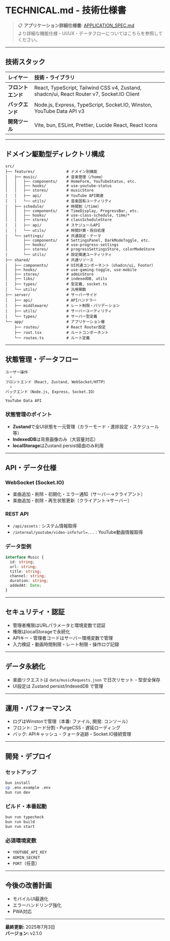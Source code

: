 # TECHNICAL.md - 技術仕様書

> 📋 **アプリケーション詳細仕様書**: [APPLICATION_SPEC.md](./APPLICATION_SPEC.md)  
> より詳細な機能仕様・UI/UX・データフローについてはこちらを参照してください。

---

## 技術スタック

| レイヤー           | 技術・ライブラリ                                                                          |
| :----------------- | :---------------------------------------------------------------------------------------- |
| **フロントエンド** | React, TypeScript, Tailwind CSS v4, Zustand, shadcn/ui, React Router v7, Socket.IO Client |
| **バックエンド**   | Node.js, Express, TypeScript, Socket.IO, Winston, YouTube Data API v3                     |
| **開発ツール**     | Vite, bun, ESLint, Prettier, Lucide React, React Icons                                    |

---

## ドメイン駆動型ディレクトリ構成

```
src/
├── features/              # ドメイン別機能
│   ├── music/             # 音楽管理（/home）
│   │   ├── components/    # HomeForm, YouTubeStatus, etc.
│   │   ├── hooks/         # use-youtube-status
│   │   ├── stores/        # musicStore
│   │   ├── api/           # YouTube API関連
│   │   └── utils/         # 音楽固有ユーティリティ
│   ├── schedule/          # 時間割（/time）
│   │   ├── components/    # TimeDisplay, ProgressBar, etc.
│   │   ├── hooks/         # use-class-schedule, time/*
│   │   ├── stores/        # classScheduleStore
│   │   ├── api/           # スケジュールAPI
│   │   └── utils/         # 時間計算・祝日処理
│   └── settings/          # 共通設定・テーマ
│       ├── components/    # SettingsPanel, DarkModeToggle, etc.
│       ├── hooks/         # use-progress-settings
│       ├── stores/        # progressSettingsStore, colorModeStore
│       └── utils/         # 設定関連ユーティリティ
├── shared/                # 共通リソース
│   ├── components/        # UI共通コンポーネント（shadcn/ui, Footer）
│   ├── hooks/             # use-gaming-toggle, use-mobile
│   ├── stores/            # adminStore
│   ├── libs/              # indexedDB, utils
│   ├── types/             # 型定義, socket.ts
│   └── utils/             # 汎用関数
├── server/                # サーバーサイド
│   ├── api/               # APIハンドラー
│   ├── middleware/        # レート制限・バリデーション
│   ├── utils/             # サーバーユーティリティ
│   └── types/             # サーバー型定義
└── app/                   # アプリケーション層
    ├── routes/            # React Router設定
    ├── root.tsx           # ルートコンポーネント
    └── routes.ts          # ルート定義
```

---

## 状態管理・データフロー

```
ユーザー操作
  ↓
フロントエンド（React, Zustand, WebSocket/HTTP）
  ↓
バックエンド（Node.js, Express, Socket.IO）
  ↓
YouTube Data API
```

### 状態管理のポイント

- **Zustand**で全UI状態を一元管理（カラーモード・進捗設定・スケジュール等）
- **IndexedDB**は背景画像のみ（大容量対応）
- **localStorage**はZustand persist経由のみ利用

---

## API・データ仕様

### WebSocket (Socket.IO)

- 楽曲追加・削除・初期化・エラー通知（サーバー→クライアント）
- 楽曲追加・削除・再生状態更新（クライアント→サーバー）

### REST API

- `/api/assets` : システム情報取得
- `/internal/youtube/video-info?url=...` : YouTube動画情報取得

### データ型例

```typescript
interface Music {
  id: string;
  url: string;
  title: string;
  channel: string;
  duration: string;
  addedAt: Date;
}
```

---

## セキュリティ・認証

- 管理者権限はURLパラメータと環境変数で認証
- 権限はlocalStorageで永続化
- APIキー・管理者コードはサーバー環境変数で管理
- 入力検証・動画時間制限・レート制限・操作ログ記録

---

## データ永続化

- 楽曲リクエストは `data/musicRequests.json` で日次リセット・型安全保存
- UI設定は Zustand persist/IndexedDB で管理

---

## 運用・パフォーマンス

- ログはWinstonで管理（本番: ファイル, 開発: コンソール）
- フロント: コード分割・PurgeCSS・遅延ローディング
- バック: APIキャッシュ・クォータ追跡・Socket.IO接続管理

---

## 開発・デプロイ

### セットアップ

```bash
bun install
cp .env.example .env
bun run dev
```

### ビルド・本番起動

```bash
bun run typecheck
bun run build
bun run start
```

### 必須環境変数

- `YOUTUBE_API_KEY`
- `ADMIN_SECRET`
- `PORT`（任意）

---

## 今後の改善計画

- モバイルUI最適化
- エラーハンドリング強化
- PWA対応

---

**最終更新:** 2025年7月3日  
**バージョン:** v2.1.0
